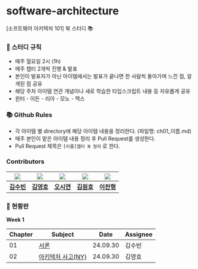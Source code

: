 # software-architecture
[소프트웨어 아키텍처 101] 북 스터디 📚

### 📝 스터디 규칙

- 매주 월요일 2시 (1h)
- 매주 챕터 2개씩 진행 & 발표
- 본인이 발표자가 아닌 아이템에서는 발표가 끝나면 한 사람씩 돌아가며 느낀 점, 알게된 점 공유
- 해당 주차 아이템 연관 개념이나 새로 학습한 타입스크립트 내용 등 자유롭게 공유
- 윈터 - 이든 - 리아 - 모노 - 맥스

### 📚 Github Rules

- 각 아이템 별 directory에 해당 아이템 내용을 정리한다. (파일명: ch01_이름.md)
- 매주 본인이 맡은 아이템 내용 정리 후 Pull Request를 생성한다.
- Pull Request 제목은 `[이름]챕터 N 정리` 로 한다.

### Contributors

| <img src="https://avatars.githubusercontent.com/u/57705512?v=4" /> | <img src="https://avatars.githubusercontent.com/u/61740850?v=4" /> | <img src="https://avatars.githubusercontent.com/u/47052172?v=4" /> | <img src="https://avatars.githubusercontent.com/u/5876149?v=4" /> | <img src="https://avatars.githubusercontent.com/u/71697577?v=4" /> |
| --- | --- | --- | --- | --- |
| **[김수빈](https://github.com/MOBUMIN)** | **[김영호](https://github.com/JadenKim-dev)** |  **[오시연](https://github.com/osiyeon)** | **[김원호](https://github.com/gitdog01)** | **[이찬형](https://github.com/LEECHANHYUNG)** |

### 🚩 현황판

**Week 1**

| Chapter | Subject | Date | Assignee |
| --- | --- | --- | --- |
| 01 | [서론](https://github.com/danmooozi/software-architecture/blob/main/ch01_%EC%84%9C%EB%A1%A0/ch01_wynter.md) | 24.09.30 | 김수빈 |
| 02 | [아키텍처 사고(NY)](https://github.com/danmooozi/software-architecture/blob/main/ch02_%EC%95%84%ED%82%A4%ED%85%8D%EC%B2%98_%EC%82%AC%EA%B3%A0(NY)/ch02_eden.md) | 24.09.30 | 김영호 |
